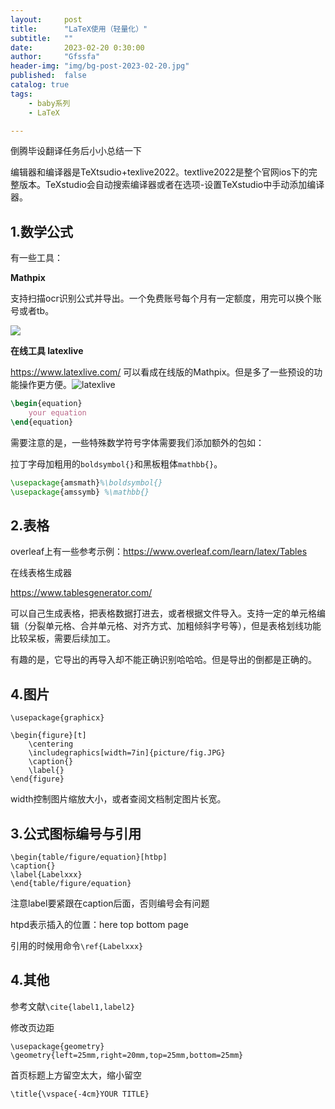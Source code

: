 ```yaml
---
layout:     post
title:      "LaTeX使用（轻量化）"
subtitle:   ""
date:       2023-02-20 0:30:00
author:     "Gfssfa"
header-img: "img/bg-post-2023-02-20.jpg"
published:	false
catalog: true
tags:
    - baby系列
    - LaTeX

---
```


倒腾毕设翻译任务后小小总结一下

编辑器和编译器是TeXtsudio+texlive2022。textlive2022是整个官网ios下的完整版本。TeXstudio会自动搜索编译器或者在选项-设置TeXstudio中手动添加编译器。

## 1.数学公式

有一些工具：

**Mathpix** 

支持扫描ocr识别公式并导出。一个免费账号每个月有一定额度，用完可以换个账号或者tb。

![](https://gfssfa-github.oss-cn-shanghai.aliyuncs.com/posts/baby_latex/mathpix.JPG)



**在线工具 latexlive**

 https://www.latexlive.com/ 可以看成在线版的Mathpix。但是多了一些预设的功能操作更方便。![latexlive](https://gfssfa-github.oss-cn-shanghai.aliyuncs.com/posts/baby_latex/latexlive.JPG)

```latex
\begin{equation}
	your equation
\end{equation}
```

需要注意的是，一些特殊数学符号字体需要我们添加额外的包如：

拉丁字母加粗用的`boldsymbol{}`和黑板粗体`mathbb{}`。

```latex
\usepackage{amsmath}%\boldsymbol{}
\usepackage{amssymb} %\mathbb{}
```

## 2.表格

overleaf上有一些参考示例：https://www.overleaf.com/learn/latex/Tables

在线表格生成器

https://www.tablesgenerator.com/

可以自己生成表格，把表格数据打进去，或者根据文件导入。支持一定的单元格编辑（分裂单元格、合并单元格、对齐方式、加粗倾斜字号等），但是表格划线功能比较呆板，需要后续加工。

有趣的是，它导出的再导入却不能正确识别哈哈哈。但是导出的倒都是正确的。

## 4.图片

```
\usepackage{graphicx}

\begin{figure}[t]
	\centering
	\includegraphics[width=7in]{picture/fig.JPG}
	\caption{}
	\label{}
\end{figure}
```

width控制图片缩放大小，或者查阅文档制定图片长宽。

## 3.公式图标编号与引用

```
\begin{table/figure/equation}[htbp]
\caption{}
\label{Labelxxx}
\end{table/figure/equation}
```

注意label要紧跟在caption后面，否则编号会有问题

htpd表示插入的位置：here top bottom page

引用的时候用命令`\ref{Labelxxx}`

## 4.其他

参考文献`\cite{label1,label2}`

修改页边距

```
\usepackage{geometry} 
\geometry{left=25mm,right=20mm,top=25mm,bottom=25mm}
```

首页标题上方留空太大，缩小留空

```
\title{\vspace{-4cm}YOUR TITLE}
```

